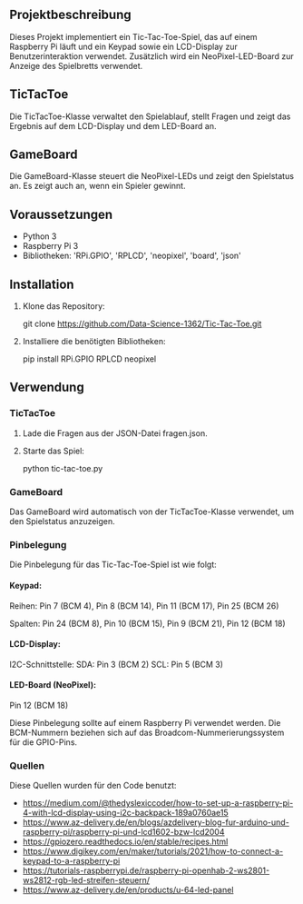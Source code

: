 ## Projektbeschreibung
Dieses Projekt implementiert ein Tic-Tac-Toe-Spiel, das auf einem Raspberry Pi läuft und ein Keypad sowie ein LCD-Display zur Benutzerinteraktion verwendet. Zusätzlich wird ein NeoPixel-LED-Board zur Anzeige des Spielbretts verwendet.

## TicTacToe
Die TicTacToe-Klasse verwaltet den Spielablauf, stellt Fragen und zeigt das Ergebnis auf dem LCD-Display und dem LED-Board an.

## GameBoard
Die GameBoard-Klasse steuert die NeoPixel-LEDs und zeigt den Spielstatus an. Es zeigt auch an, wenn ein Spieler gewinnt.

## Voraussetzungen
- Python 3
- Raspberry Pi 3
- Bibliotheken: 'RPi.GPIO', 'RPLCD', 'neopixel', 'board', 'json'

## Installation
1. Klone das Repository:

   git clone <https://github.com/Data-Science-1362/Tic-Tac-Toe.git>
3. Installiere die benötigten Bibliotheken:
   
    pip install RPi.GPIO RPLCD neopixel

## Verwendung

### TicTacToe
1. Lade die Fragen aus der JSON-Datei fragen.json.
2. Starte das Spiel:
   
   python tic-tac-toe.py

### GameBoard
Das GameBoard wird automatisch von der TicTacToe-Klasse verwendet, um den Spielstatus anzuzeigen.

### Pinbelegung
Die Pinbelegung für das Tic-Tac-Toe-Spiel ist wie folgt:

#### Keypad:
Reihen: Pin 7 (BCM 4), Pin 8 (BCM 14), Pin 11 (BCM 17), Pin 25 (BCM 26)

Spalten: Pin 24 (BCM 8), Pin 10 (BCM 15), Pin 9 (BCM 21), Pin 12 (BCM 18)

#### LCD-Display:
I2C-Schnittstelle:
   SDA: Pin 3 (BCM 2)
   SCL: Pin 5 (BCM 3)

#### LED-Board (NeoPixel): 
   Pin 12 (BCM 18)

Diese Pinbelegung sollte auf einem Raspberry Pi verwendet werden. Die BCM-Nummern beziehen sich auf das Broadcom-Nummerierungssystem für die GPIO-Pins.

### Quellen
Diese Quellen wurden für den Code benutzt:
- https://medium.com/@thedyslexiccoder/how-to-set-up-a-raspberry-pi-4-with-lcd-display-using-i2c-backpack-189a0760ae15
- https://www.az-delivery.de/en/blogs/azdelivery-blog-fur-arduino-und-raspberry-pi/raspberry-pi-und-lcd1602-bzw-lcd2004
- https://gpiozero.readthedocs.io/en/stable/recipes.html
- https://www.digikey.com/en/maker/tutorials/2021/how-to-connect-a-keypad-to-a-raspberry-pi
- https://tutorials-raspberrypi.de/raspberry-pi-openhab-2-ws2801-ws2812-rgb-led-streifen-steuern/
- https://www.az-delivery.de/en/products/u-64-led-panel
